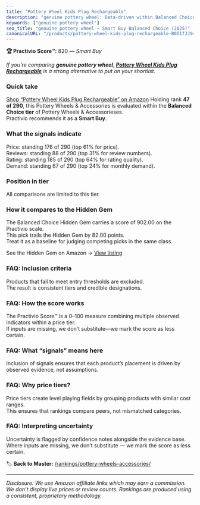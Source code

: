 ```yaml
---
title: "Pottery Wheel Kids Plug Rechargeable"
description: "genuine pottery wheel: Data-driven within Balanced Choice ranking using the Practivio Score™. Positioned by quality, value, demand, findability, momentum."
keywords: ["genuine pottery wheel"]
seo_title: "genuine pottery wheel — Smart Buy Balanced Choice (2025)"
canonicalURL: "/products/pottery-wheel-kids-plug-rechargeable-B0D1TJJ94C/"
---
```


**🏆 Practivio Score™:** 820 — _Smart Buy_


*If you're comparing **genuine pottery wheel**, **[Pottery Wheel Kids Plug Rechargeable](https://www.amazon.com/dp/B0D1TJJ94C?tag=practivio-20)** is a strong alternative to put on your shortlist.*
### Quick take
[Shop “Pottery Wheel Kids Plug Rechargeable” on Amazon](https://www.amazon.com/dp/B0D1TJJ94C?tag=practivio-20)
Holding rank **47 of 290**, this Pottery Wheels & Accessories is evaluated within the **Balanced Choice tier** of Pottery Wheels & Accessorieses.  
Practivio recommends it as a **Smart Buy**.

### What the signals indicate
Price: standing 176 of 290 (top 61% for price).  
Reviews: standing 88 of 290 (top 31% for review numbers).  
Rating: standing 185 of 290 (top 64% for rating quality).  
Demand: standing 67 of 290 (top 24% for monthly demand).

### Position in tier
All comparisons are limited to this tier.

### How it compares to the Hidden Gem
The Balanced Choice Hidden Gem carries a score of 902.00 on the Practivio scale.  
This pick trails the Hidden Gem by 82.00 points.  
Treat it as a baseline for judging competing picks in the same class.  

See the Hidden Gem on Amazon → [View listing](https://www.amazon.com/dp/B07N64DQ9J?tag=practivio-20)

### FAQ: Inclusion criteria
Products that fail to meet entry thresholds are excluded.  
The result is consistent tiers and credible designations.

### FAQ: How the score works
The Practivio Score™ is a 0–100 measure combining multiple observed indicators within a price tier.  
If inputs are missing, we don’t substitute—we mark the score as less certain.

### FAQ: What “signals” means here
Inclusion of signals ensures that each product’s placement is driven by observed evidence, not assumptions.

### FAQ: Why price tiers?
Price tiers create level playing fields by grouping products with similar cost ranges.  
This ensures that rankings compare peers, not mismatched categories.

### FAQ: Interpreting uncertainty
Uncertainty is flagged by confidence notes alongside the evidence base.  
Where inputs are missing, we don’t substitute — we mark the score as less certain.


🏷️ **Back to Master:** [/rankings/pottery-wheels-accessories/](/rankings/pottery-wheels-accessories/)

---
_Disclosure: We use Amazon affiliate links which may earn a commission. We don’t display live prices or review counts. Rankings are produced using a consistent, proprietary methodology._
